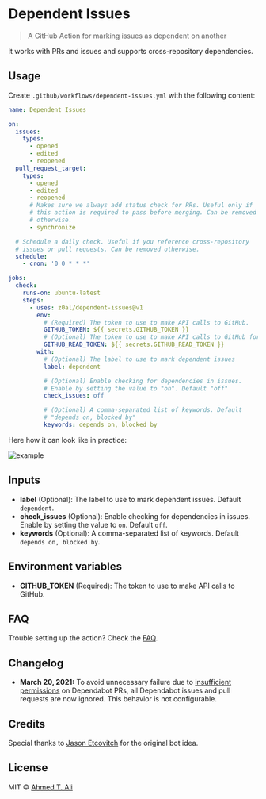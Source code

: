 # Dependent Issues

> A GitHub Action for marking issues as dependent on another

It works with PRs and issues and supports cross-repository dependencies.

## Usage

Create `.github/workflows/dependent-issues.yml` with the following content:

```yaml
name: Dependent Issues

on:
  issues:
    types:
      - opened
      - edited
      - reopened
  pull_request_target:
    types:
      - opened
      - edited
      - reopened
      # Makes sure we always add status check for PRs. Useful only if
      # this action is required to pass before merging. Can be removed
      # otherwise.
      - synchronize

  # Schedule a daily check. Useful if you reference cross-repository
  # issues or pull requests. Can be removed otherwise.
  schedule:
    - cron: '0 0 * * *'

jobs:
  check:
    runs-on: ubuntu-latest
    steps:
      - uses: z0al/dependent-issues@v1
        env:
          # (Required) The token to use to make API calls to GitHub.
          GITHUB_TOKEN: ${{ secrets.GITHUB_TOKEN }}
          # (Optional) The token to use to make API calls to GitHub for remote repos.
          GITHUB_READ_TOKEN: ${{ secrets.GITHUB_READ_TOKEN }}
        with:
          # (Optional) The label to use to mark dependent issues
          label: dependent

          # (Optional) Enable checking for dependencies in issues.
          # Enable by setting the value to "on". Default "off"
          check_issues: off

          # (Optional) A comma-separated list of keywords. Default
          # "depends on, blocked by"
          keywords: depends on, blocked by
```

Here how it can look like in practice:

![example](./demo.png)

## Inputs

- **label** (Optional): The label to use to mark dependent issues. Default `dependent`.
- **check_issues** (Optional): Enable checking for dependencies in issues. Enable by setting the value to `on`. Default `off`.
- **keywords** (Optional): A comma-separated list of keywords. Default `depends on, blocked by`.

## Environment variables

- **GITHUB_TOKEN** (Required): The token to use to make API calls to GitHub.

## FAQ

Trouble setting up the action? Check the [FAQ](./FAQ.md).

## Changelog

- **March 20, 2021:** To avoid unnecessary failure due to [insufficient permissions][dependabot-change] on Dependabot PRs, all Dependabot issues and pull requests are now ignored. This behavior is not configurable.

## Credits

Special thanks to [Jason Etcovitch](https://github.com/JasonEtco) for the original bot idea.

## License

MIT © [Ahmed T. Ali](https://github.com/z0al)

[dependabot-change]: https://github.blog/changelog/2021-02-19-github-actions-workflows-triggered-by-dependabot-prs-will-run-with-read-only-permissions/
